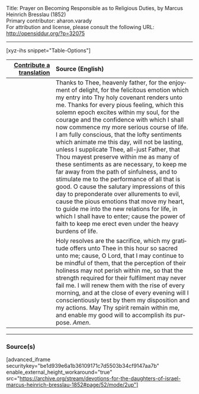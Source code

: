 <html>
<head></head>
<body>
Title: Prayer on Becoming Responsible as to Religious Duties, by Marcus Heinrich Bresslau (1852)<br />
Primary contributor: aharon.varady<br />
For attribution and license, please consult the following URL: <a href="http://opensiddur.org/?p=32075">http://opensiddur.org/?p=32075</a>
<p />
<hr />

[xyz-ihs snippet="Table-Options"]<table style="margin-left: auto; margin-right: auto;" class="draggable">
<thead><tr><th id="x" style="text-align: right;"><a href="/translate/" target="_blank" rel="noopener">Contribute a translation</a></th><th style="text-align: left;">Source (English)</th></tr></thead>
<tbody>
<tr><td style="vertical-align:top;" width="25%">
<div class="liturgy" lang="he">

</span></div></td>
 
<td style="vertical-align:top;">
<div class="english" lang="en">
Thanks to Thee, heavenly father, for the enjoyment of delight, for the felicitous emotion which my entry into Thy holy covenant renders unto me. Thanks for every pious feeling, which this solemn epoch excites within my soul, for the courage and the confidence with which I shall now commence my more serious course of life. I am fully conscious, that the lofty sentiments which animate me this day, will not be lasting, unless I supplicate Thee, all-just Father, that Thou mayest preserve within me as many of these sentiments as are necessary, to keep me far away from the path of sinfulness, and to stimulate me to the performance of all that is good. O cause the salutary impressions of this day to preponderate over allurements to evil, cause the pious emotions that move my heart, to guide me into the new relations for life, in which I shall have to enter; cause the power of faith to keep me erect even under the heavy burdens of life.
</div></td></tr>


<tr><td style="vertical-align:top;">
<div class="liturgy" lang="he">

</span></div></td>
 
<td style="vertical-align:top;">
<div class="english" lang="en">
Holy resolves are the sacrifice, which my gratitude offers unto Thee in this hour so sacred unto me; cause, O Lord, that I may continue to be mindful of them, that the perception of their holiness may not perish within me, so that the strength required for their fulfilment may never fail me. I will renew them with the rise of every morning, and at the close of every evening will I conscientiously test by them my disposition and my actions. May Thy spirit remain within me, and enable my good will to accomplish its purpose. <em>Amen</em>.
</div></td></tr>
</tbody></table>

<hr />

<h3>Source(s)</h3>

[advanced_iframe securitykey="be1d939e6a1b36109171c7d5503b34cf9147aa7b" enable_external_height_workaround="true" src="https://archive.org/stream/devotions-for-the-daughters-of-israel-marcus-heinrich-bresslau-1852#page/52/mode/2up"]

&nbsp;
</body>
</html>